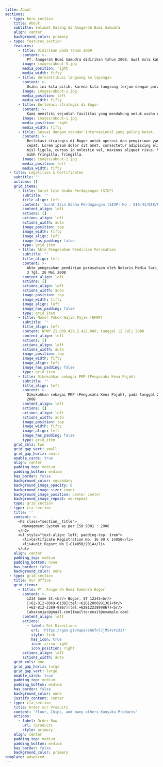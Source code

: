 ```yaml
---
title: About
sections:
  - type: hero_section
    title: About
    subtitle: Selamat Datang di Anugerah Bumi Samudra
    align: center
    background_color: primary
  - type: features_section
    features:
      - title: Didirikan pada Tahun 2008
        content: >-
          PT. Anugerah Bumi Samudra didirikan tahun 2008. Awal mula kami bergerak dibidang jumbo bag, sampai saat ini. Pada awal 2020 pandemi virus covid-19 memberikan dampak besar bagi perusahaan kami, yang mana kami memberanikan diri untuk melebarkan usaha di bidang pengolahan pertanian. 
        image: images/about-5.jpg
        media_position: right
        media_width: fifty
      - title: Berkontribusi langsung ke lapangan
        content: >-
          Usaha ini kita pilih, karena kita langsung terjun dengan para petani sekaligus mengedukasi mereka untuk lebih baik. dan tentunya kami bekerja sama dengan para ahli-ahli untuk meneliti produk yang kami buat, dengan hal itu kami melebarkan usaha di bidang pengolahan pertanian.
        image: images/about-2.jpg
        media_position: left
        media_width: fifty
      - title: Berlokasi strategis di Bogor
        content: >-
          Kami memiliki sejumlah fasilitas yang mendukung untuk usaha di bidang ini. berlokasi strategis di Cariu, Bogor yaitu daerah yang masih terbilang jauh dari keramaian tetapi memiliki tempat yang cukup luas.
        image: images/about-1.jpg
        media_position: right
        media_width: fifty
      - title: Sesuai dengan standar internasional yang paling ketat.
        content: >-
          Berlokasi strategis di Bogor untuk operasi dan pengiriman yang lebih
          cepat. Lorem ipsum dolor sit amet, consectetur adipiscing elit. Donec
          nisl ligula, cursus id molestie vel, maximus aliquet risus. Vivamus in
          nibh fringilla, fringilla.
        image: images/about-2.jpg
        media_position: left
        media_width: fifty
  - title: Legalities & Certificates
    subtitle: ''
    actions: []
    grid_items:
      - title: Surat Izin Usaha Perdagangan (SIUP)
        subtitle: ''
        title_align: left
        content: 'Surat Izin Usaha Perdagangan (SIUP) No : 510.41/018/00799/BPT/2014'
        content_align: left
        actions: []
        actions_align: left
        actions_width: auto
        image_position: top
        image_width: fifty
        image_align: left
        image_has_padding: false
        type: grid_item
      - title: Akte Pengesahan Pendirian Perusahaan
        subtitle: ''
        title_align: left
        content: >-
          Akte pengesahan pendirian perusahaan oleh Notaris Media Sari, SH No :
          3 Tgl. 28 Mei 2008
        content_align: left
        actions: []
        actions_align: left
        actions_width: auto
        image_position: top
        image_width: fifty
        image_align: left
        image_has_padding: false
        type: grid_item
      - title: Nomor Pokok Wajib Pajak (NPWP)
        subtitle: ''
        title_align: left
        content: NPWP 21.039.429.2.412.000; tanggal 12 Juli 2008
        content_align: left
        actions: []
        actions_align: left
        actions_width: auto
        image_position: top
        image_width: fifty
        image_align: left
        image_has_padding: false
        type: grid_item
      - title: Dikukuhkan sebagai PKP (Pengusaha Kena Pajak)
        subtitle: ''
        title_align: left
        content: >-
          Dikukuhkan sebagai PKP (Pengusaha Kena Pajak), pada tanggal 21 Agustus
          2008
        content_align: left
        actions: []
        actions_align: left
        actions_width: auto
        image_position: top
        image_width: fifty
        image_align: left
        image_has_padding: false
        type: grid_item
    grid_cols: two
    grid_gap_vert: small
    grid_gap_horiz: small
    enable_cards: true
    align: center
    padding_top: medium
    padding_bottom: medium
    has_border: false
    background_color: secondary
    background_image_opacity: 0
    background_image_size: cover
    background_image_position: center center
    background_image_repeat: no-repeat
    type: grid_section
  - type: cta_section
    title: ''
    content: >-
      <h2 class="section__title">
        Management System as per ISO 9001 : 2008
      </h2>
      <ul style="text-align: left; padding-top: 1rem">
        <li>Certificate Registration No. 16 00 C 14050</li>
        <li>Audit Report No I-C14050/2014</li>
      </ul>
    align: center
    padding_top: medium
    padding_bottom: none
    has_border: false
    background_color: none
  - type: grid_section
    title: Our Office
    grid_items:
      - title: PT. Anugerah Bumi Samudra Bogor
        content: >-
          1234 Some St.<br/> Bogor, ST 12345<br/>
          [+62-812-8069-0138](tel:+6281280690138)<br/>
          [+62-812-2389-9867](tel:+6281223899867)<br/>
          [abskonjac@gmail.com](mailto:email@example.com)
        content_align: left
        actions:
          - label: Get Directions
            url: 'https://goo.gl/maps/eh6fn7JjMS4vYs337'
            style: link
            has_icon: true
            icon: arrow-right
            icon_position: right
        actions_align: left
        actions_width: auto
    grid_cols: one
    grid_gap_horiz: large
    grid_gap_vert: large
    enable_cards: true
    padding_top: medium
    padding_bottom: medium
    has_border: false
    background_color: none
    justify_content: center
  - type: cta_section
    title: Order our Products
    content: 'Flour, Chips, and many others Konyaku Products'
    actions:
      - label: Order Now
        url: /products
        style: primary
    align: center
    padding_top: medium
    padding_bottom: medium
    has_border: false
    background_color: primary
template: advanced
---
```

